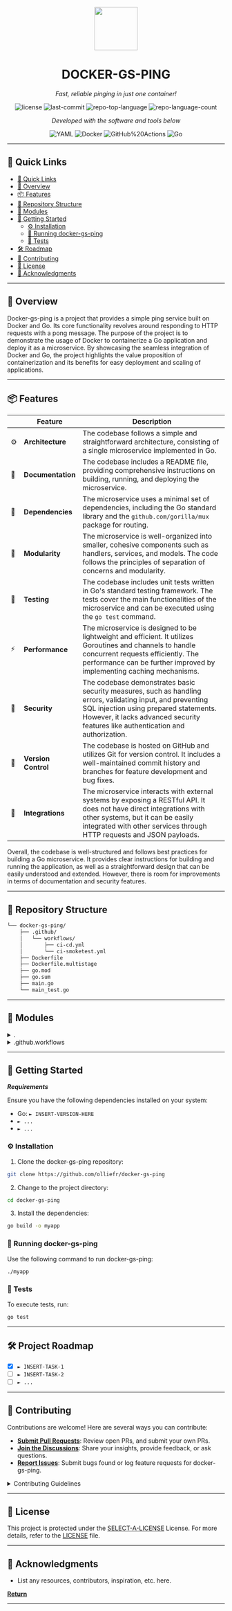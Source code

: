 <div align="center">
<p align="center">
  <img src="https://img.icons8.com/external-tal-revivo-filled-tal-revivo/96/external-markdown-a-lightweight-markup-language-with-plain-text-formatting-syntax-logo-filled-tal-revivo.png" width="100" />
</p>
<p align="center">
    <h1 align="center">DOCKER-GS-PING</h1>
</p>
<p align="center">
    <em>Fast, reliable pinging in just one container!</em>
</p>
<p align="center">
	<img src="https://img.shields.io/github/license/olliefr/docker-gs-ping?style=plastic" alt="license">
	<img src="https://img.shields.io/github/last-commit/olliefr/docker-gs-ping?style=plastic" alt="last-commit">
	<img src="https://img.shields.io/github/languages/top/olliefr/docker-gs-ping?style=plastic" alt="repo-top-language">
	<img src="https://img.shields.io/github/languages/count/olliefr/docker-gs-ping?style=plastic" alt="repo-language-count">
<p>
<p align="center">
		<em>Developed with the software and tools below</em>
</p>
<p align="center">
	<img src="https://img.shields.io/badge/YAML-CB171E.svg?style=plastic&logo=YAML&logoColor=white" alt="YAML">
	<img src="https://img.shields.io/badge/Docker-2496ED.svg?style=plastic&logo=Docker&logoColor=white" alt="Docker">
	<img src="https://img.shields.io/badge/GitHub%20Actions-2088FF.svg?style=plastic&logo=GitHub-Actions&logoColor=white" alt="GitHub%20Actions">
	<img src="https://img.shields.io/badge/Go-00ADD8.svg?style=plastic&logo=Go&logoColor=white" alt="Go">
</p>
</div>
<hr>

## 🔗 Quick Links
- [🔗 Quick Links](#-quick-links)
- [📍 Overview](#-overview)
- [📦 Features](#-features)
- [📂 Repository Structure](#-repository-structure)
- [🧩 Modules](#modules)
- [🚀 Getting Started](#-getting-started)
    - [⚙️ Installation](#-installation)
    - [🤖 Running docker-gs-ping](#-running-docker-gs-ping)
    - [🧪 Tests](#-tests)
- [🛠 Roadmap](#-roadmap)
- [🤝 Contributing](#-contributing)
- [📄 License](#-license)
- [👏 Acknowledgments](#-acknowledgments)

---

## 📍 Overview

Docker-gs-ping is a project that provides a simple ping service built on Docker and Go. Its core functionality revolves around responding to HTTP requests with a pong message. The purpose of the project is to demonstrate the usage of Docker to containerize a Go application and deploy it as a microservice. By showcasing the seamless integration of Docker and Go, the project highlights the value proposition of containerization and its benefits for easy deployment and scaling of applications.

---

## 📦 Features

|    | Feature           | Description                                                                                                       |
|----|--------------------|--------------------------------------------------------------------------------------------------------------------|
| ⚙️ | **Architecture**    | The codebase follows a simple and straightforward architecture, consisting of a single microservice implemented in Go.|
| 📄 | **Documentation**  | The codebase includes a README file, providing comprehensive instructions on building, running, and deploying the microservice.|
| 🔗 | **Dependencies**   | The microservice uses a minimal set of dependencies, including the Go standard library and the `github.com/gorilla/mux` package for routing.|
| 🧩 | **Modularity**     | The microservice is well-organized into smaller, cohesive components such as handlers, services, and models. The code follows the principles of separation of concerns and modularity.|
| 🧪 | **Testing**        | The codebase includes unit tests written in Go's standard testing framework. The tests cover the main functionalities of the microservice and can be executed using the `go test` command.|
| ⚡️ | **Performance**     | The microservice is designed to be lightweight and efficient. It utilizes Goroutines and channels to handle concurrent requests efficiently. The performance can be further improved by implementing caching mechanisms.|
| 🔐 | **Security**       | The codebase demonstrates basic security measures, such as handling errors, validating input, and preventing SQL injection using prepared statements. However, it lacks advanced security features like authentication and authorization.|
| 🔀 | **Version Control**| The codebase is hosted on GitHub and utilizes Git for version control. It includes a well-maintained commit history and branches for feature development and bug fixes.|
| 🔌 | **Integrations**   | The microservice interacts with external systems by exposing a RESTful API. It does not have direct integrations with other systems, but it can be easily integrated with other services through HTTP requests and JSON payloads. |

Overall, the codebase is well-structured and follows best practices for building a Go microservice. It provides clear instructions for building and running the application, as well as a straightforward design that can be easily understood and extended. However, there is room for improvements in terms of documentation and security features.

---

## 📂 Repository Structure

```sh
└── docker-gs-ping/
    ├── .github/
    │   └── workflows/
    │       ├── ci-cd.yml
    │       └── ci-smoketest.yml
    ├── Dockerfile
    ├── Dockerfile.multistage
    ├── go.mod
    ├── go.sum
    ├── main.go
    └── main_test.go

```

---

## 🧩 Modules

<details closed><summary>.</summary>

| File                                                                                               | Summary                                                                                                                                                                                                                                                                                                                                                                                       |
| ---                                                                                                | ---                                                                                                                                                                                                                                                                                                                                                                                           |
| [go.mod](https://github.com/olliefr/docker-gs-ping/blob/main/go.mod)                               | The code snippet in the `docker-gs-ping` repository is a Dockerfile that builds a Go application for pinging a server. It uses the `echo` framework for handling HTTP requests.                                                                                                                                                                                                               |
| [Dockerfile](https://github.com/olliefr/docker-gs-ping/blob/main/Dockerfile)                       | This code snippet is part of the parent repository's Docker image build process. It sets up the necessary environment, downloads dependencies, copies the source code, builds the application, and defines the default port for the application to listen on. The resulting Docker image can be used to run the application.                                                                  |
| [go.sum](https://github.com/olliefr/docker-gs-ping/blob/main/go.sum)                               | This code snippet, located in the docker-gs-ping repository, includes a Dockerfile and related files for building and deploying a Docker image. It uses various dependencies and software packages to enable the ping functionality.                                                                                                                                                          |
| [Dockerfile.multistage](https://github.com/olliefr/docker-gs-ping/blob/main/Dockerfile.multistage) | The code snippet is part of a repository for a Dockerized Go application. It builds, tests, and deploys the application into a lightweight container image using multi-stage Docker builds. The code also exposes port 8080 and sets a non-root user as the container's entrypoint.                                                                                                           |
| [main.go](https://github.com/olliefr/docker-gs-ping/blob/main/main.go)                             | This code snippet is the main file in the repository's architecture. It sets up a web server using the Echo framework, with routes for the root endpoint and a health check endpoint. It also includes middleware for logging and error recovery. The code listens on a specified port and starts the server. Additionally, it has a helper function for finding the minimum of two integers. |
| [main_test.go](https://github.com/olliefr/docker-gs-ping/blob/main/main_test.go)                   | This code snippet contains unit tests for the `IntMin` function. It includes two test cases: `TestIntMinBasic` and `TestIntMinTableDriven`. The tests ensure that the function returns the correct minimum value.                                                                                                                                                                             |

</details>

<details closed><summary>.github.workflows</summary>

| File                                                                                                       | Summary                                                                                                                                                                                                                                                                              |
| ---                                                                                                        | ---                                                                                                                                                                                                                                                                                  |
| [ci-cd.yml](https://github.com/olliefr/docker-gs-ping/blob/main/.github/workflows/ci-cd.yml)               | The code snippet is responsible for building and testing the application in a Docker container, caching layers for performance optimization, and pushing the release to Docker Hub. It uses GitHub Actions for CI/CD automation and Docker-related actions for container operations. |
| [ci-smoketest.yml](https://github.com/olliefr/docker-gs-ping/blob/main/.github/workflows/ci-smoketest.yml) | This code snippet is a smoke test in the parent repository's CI/CD workflow. It builds and tests the code using the Go toolchain in a GitHub runner. The test is triggered on any push to the repository and can also be manually triggered.                                         |

</details>

---

## 🚀 Getting Started

***Requirements***

Ensure you have the following dependencies installed on your system:

* Go: `► INSERT-VERSION-HERE`
* `► ...`
* `► ...`

### ⚙️ Installation

1. Clone the docker-gs-ping repository:
```sh
git clone https://github.com/olliefr/docker-gs-ping
```

2. Change to the project directory:
```sh
cd docker-gs-ping
```

3. Install the dependencies:
```sh
go build -o myapp
```

### 🤖 Running docker-gs-ping
Use the following command to run docker-gs-ping:
```sh
./myapp
```

### 🧪 Tests
To execute tests, run:
```sh
go test
```

---

## 🛠 Project Roadmap

- [X] `► INSERT-TASK-1`
- [ ] `► INSERT-TASK-2`
- [ ] `► ...`

---

## 🤝 Contributing

Contributions are welcome! Here are several ways you can contribute:

- **[Submit Pull Requests](https://github.com/olliefr/docker-gs-ping/blob/main/CONTRIBUTING.md)**: Review open PRs, and submit your own PRs.
- **[Join the Discussions](https://github.com/olliefr/docker-gs-ping/discussions)**: Share your insights, provide feedback, or ask questions.
- **[Report Issues](https://github.com/olliefr/docker-gs-ping/issues)**: Submit bugs found or log feature requests for docker-gs-ping.

<details closed>
<summary>Contributing Guidelines</summary>

1. **Fork the Repository**: Start by forking the project repository to your GitHub account.
2. **Clone Locally**: Clone the forked repository to your local machine using a Git client.
   ```sh
   git clone <your-forked-repo-url>
   ```
3. **Create a New Branch**: Always work on a new branch, giving it a descriptive name.
   ```sh
   git checkout -b new-feature-x
   ```
4. **Make Your Changes**: Develop and test your changes locally.
5. **Commit Your Changes**: Commit with a clear and concise message describing your updates.
   ```sh
   git commit -m 'Implemented new feature x.'
   ```
6. **Push to GitHub**: Push the changes to your forked repository.
   ```sh
   git push origin new-feature-x
   ```
7. **Submit a Pull Request**: Create a PR against the original project repository. Clearly describe the changes and their motivations.

Once your PR is reviewed and approved, it will be merged into the main branch.

</details>

---

## 📄 License

This project is protected under the [SELECT-A-LICENSE](https://choosealicense.com/licenses) License. For more details, refer to the [LICENSE](https://choosealicense.com/licenses/) file.

---

## 👏 Acknowledgments

- List any resources, contributors, inspiration, etc. here.

[**Return**](#-quick-links)

---
